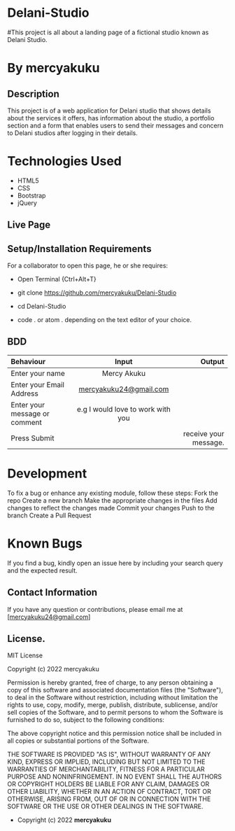 # Delani-Studio

#This project is all about a landing page of a fictional studio known as Delani Studio.

# By mercyakuku

## Description
This project is of a web application for Delani studio that shows details about the services it offers, has information about the studio, a portfolio section and a form that enables users to send their messages and concern to Delani studios after logging in their details.

# Technologies Used
* HTML5
* CSS
* Bootstrap
* jQuery

## Live Page 


## Setup/Installation Requirements
For a collaborator to open this page, he or she requires:
* Open Terminal {Ctrl+Alt+T}

* git clone https://github.com/mercyakuku/Delani-Studio

* cd Delani-Studio

* code . or atom . depending on the text editor of your choice.

## BDD
| Behaviour      | Input        | Output       |
| :------------- | :----------: | -----------: |
|  Enter your name  |   Mercy Akuku |     |
| Enter your Email Address  | mercyakuku24@gmail.com|   |
| Enter your message or comment   |e.g  I would love to work with you     |     |
| Press Submit|     |receive your message. 

# Development

To fix a bug or enhance any existing module, follow these steps:
Fork the repo
Create a new branch 
Make the appropriate changes in the files
Add changes to reflect the changes made
Commit your changes 
Push to the branch 
Create a Pull Request

# Known Bugs
If you find a bug, kindly open an issue here by including your search query and the expected result.

## Contact Information 

If you have any question or contributions, please email me at [mercyakuku24@gmail.com]

## License.

MIT License

Copyright (c) 2022 mercyakuku

Permission is hereby granted, free of charge, to any person obtaining a copy
of this software and associated documentation files (the "Software"), to deal
in the Software without restriction, including without limitation the rights
to use, copy, modify, merge, publish, distribute, sublicense, and/or sell
copies of the Software, and to permit persons to whom the Software is
furnished to do so, subject to the following conditions:

The above copyright notice and this permission notice shall be included in all
copies or substantial portions of the Software.

THE SOFTWARE IS PROVIDED "AS IS", WITHOUT WARRANTY OF ANY KIND, EXPRESS OR
IMPLIED, INCLUDING BUT NOT LIMITED TO THE WARRANTIES OF MERCHANTABILITY,
FITNESS FOR A PARTICULAR PURPOSE AND NONINFRINGEMENT. IN NO EVENT SHALL THE
AUTHORS OR COPYRIGHT HOLDERS BE LIABLE FOR ANY CLAIM, DAMAGES OR OTHER
LIABILITY, WHETHER IN AN ACTION OF CONTRACT, TORT OR OTHERWISE, ARISING FROM,
OUT OF OR IN CONNECTION WITH THE SOFTWARE OR THE USE OR OTHER DEALINGS IN THE
SOFTWARE.

* Copyright (c) 2022 **mercyakuku**